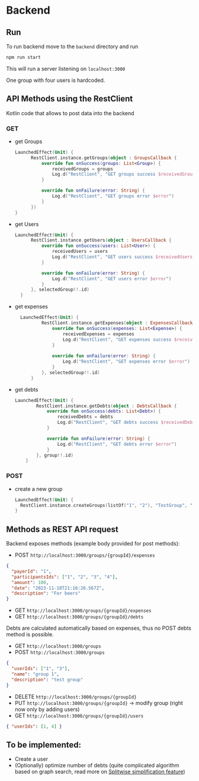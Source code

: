 # Backend

## Run

To run backend move to the `backend` directory and run

```bash
npm run start
```

This will run a server listening on `localhost:3000`

One group with four users is hardcoded.


## API Methods using the RestClient
Kotlin code that allows to post data into the backend
### GET
- get Groups
  ```kotlin
  LaunchedEffect(Unit) {
        RestClient.instance.getGroups(object : GroupsCallback {
            override fun onSuccess(groups: List<Group>) {
                receivedGroups = groups
                Log.d("RestClient", "GET groups success $receivedGroups")
            }

            override fun onFailure(error: String) {
                Log.d("RestClient", "GET groups error $error")
            }
        })
  }
  ```
- get Users
  ```kotlin
  LaunchedEffect(Unit) {
        RestClient.instance.getUsers(object : UsersCallback {
            override fun onSuccess(users: List<User>) {
                receivedUsers = users
                Log.d("RestClient", "GET users success $receivedUsers")
            }

            override fun onFailure(error: String) {
                Log.d("RestClient", "GET users error $error")
            }
        }, selectedGroup!!.id)
    }
  ```
- get expenses
  ```kotlin
    LaunchedEffect(Unit) {
            RestClient.instance.getExpenses(object : ExpensesCallback {
                override fun onSuccess(expenses: List<Expense>) {
                    receivedExpenses = expenses
                    Log.d("RestClient", "GET expenses success $receivedExpenses")
                }
    
                override fun onFailure(error: String) {
                    Log.d("RestClient", "GET expenses error $error")
                }
            }, selectedGroup!!.id)
        }
    ```
- get debts
  ```kotlin
  LaunchedEffect(Unit) {
          RestClient.instance.getDebts(object : DebtsCallback {
              override fun onSuccess(debts: List<Debt>) {
                  receivedDebts = debts
                  Log.d("RestClient", "GET debts success $receivedDebts")
              }
  
              override fun onFailure(error: String) {
                  Log.d("RestClient", "GET debts error $error")
              }
          }, group!!.id)
      }
  ```
### POST
- create a new group
  ```kotlin
  LaunchedEffect(Unit) {
    RestClient.instance.createGroups(listOf("1", "2"), "TestGroup", "EUR", "description )
  }
  ```
## Methods as REST API request

Backend exposes methods (example body provided for post methods):

- POST `http://localhost:3000/groups/{groupId}/expenses`

```json
{
  "payerId": "1",
  "participantsIds": ["1", "2", "3", "4"],
  "amount": 100,
  "date": "2023-11-18T21:16:26.567Z",
  "description": "For beers"
}
```

- GET `http://localhost:3000/groups/{groupId}/expenses`
- GET `http://localhost:3000/groups/{groupId}/debts`

Debts are calculated automatically based on expenses, thus no POST debts method is possible.

- GET `http://localhost:3000/groups`
- POST `http://localhost:3000/groups`

```json
{
  "userIds": ["1", "3"],
  "name": "group 1",
  "description": "test group"
}
```

- DELETE `http://localhost:3000/groups/{groupId}`
- PUT `http://localhost:3000/groups/{groupId}` -> modify group (right now only by adding users)
- GET `http://localhost:3000/groups/{groupId}/users`

```json
{ "userIds": [1, 4] }
```

## To be implemented:

- Create a user
- (Optionally) optimize number of debts (quite complicated algorithm based on graph search, read more on [Splitwise simplification feature](https://medium.com/@mithunmk93/algorithm-behind-splitwises-debt-simplification-feature-8ac485e97688))
